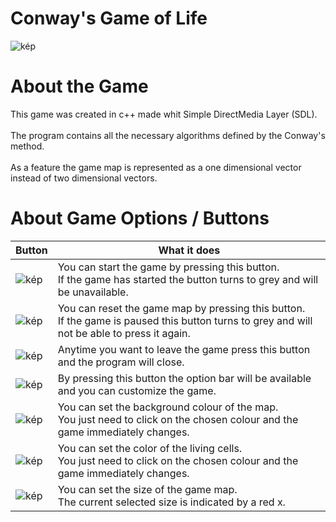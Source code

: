 # Conway's Game of Life
![kép](https://user-images.githubusercontent.com/60004480/175936500-d11faac1-7660-4d83-bd7e-2f46d1ebc714.png)
# About the Game
This game was created in c++ made whit Simple DirectMedia Layer (SDL). 
<br><br>
The program contains all the necessary algorithms defined by the Conway's method.
<br><br>
As a feature the game map is represented as a one dimensional vector instead of two dimensional vectors. 
# About Game Options / Buttons
| Button  | What it does |
| ------------- | ------------- |
| ![kép](https://user-images.githubusercontent.com/60004480/184091476-cd3428d9-096d-4bf9-84aa-c0f3e700c440.png)  | You can start the game by pressing this button. <br> If the game has started the button turns to grey and will be unavailable.  |
| ![kép](https://user-images.githubusercontent.com/60004480/184091854-e7634a14-cd57-43de-aee0-4dd6885e71ac.png)| You can reset the game map by pressing this button. <br> If the game is paused this button turns to grey and will not be able to press it again.  |
|![kép](https://user-images.githubusercontent.com/60004480/184092193-9dbca68d-0657-4350-87a2-5cb6f434906b.png)| Anytime you want to leave the game press this button and the program will close.|
|![kép](https://user-images.githubusercontent.com/60004480/184092305-a6ae37a3-01b6-45db-8868-773f92d9ab84.png)|By pressing this button the option bar will be available and you can customize the game. |
|![kép](https://user-images.githubusercontent.com/60004480/184092432-37dac152-af02-4a04-9618-25c4640d6554.png)|You can set the background colour of the map. <br> You just need to click on the chosen colour and the game immediately changes. |
|![kép](https://user-images.githubusercontent.com/60004480/184092661-281db94b-5b09-4cad-9b39-c426e2daf797.png)|You can set the color of the living cells. <br> You just need to click on the chosen colour and the game immediately changes.|
|![kép](https://user-images.githubusercontent.com/60004480/184092818-d2389c85-f07c-4f7b-8869-843031424a49.png)|You can set the size of the game map. <br> The current selected size is indicated by a red x. |

